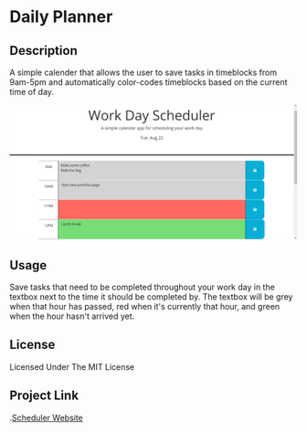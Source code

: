 # Daily Planner

## Description
A simple calender that allows the user to save tasks in timeblocks from 9am-5pm and automatically color-codes timeblocks based on the current time of day.

![Screenshot](https://github.com/hewman82/Daily-Planner/blob/main/assets/scheduleImg.png)

## Usage
Save tasks that need to be completed throughout your work day in the textbox next to the time it should be completed by. The textbox will be grey when that hour has passed, red when it's currently that hour, and green when the hour hasn't arrived yet.

## License
Licensed Under The MIT License

## Project Link
.[Scheduler Website](https://hewman82.github.io/Daily-Planner/)
